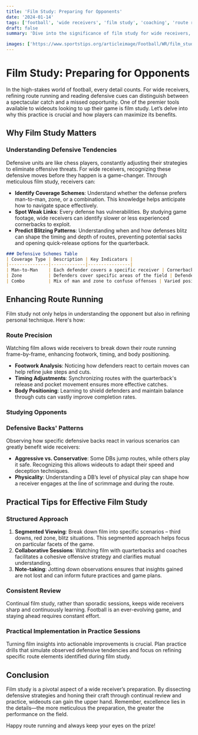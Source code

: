 ```yaml
---
title: 'Film Study: Preparing for Opponents'
date: '2024-01-14'
tags: ['football', 'wide receivers', 'film study', 'coaching', 'route running', 'defense', 'tactics', 'player development', 'game preparation']
draft: false
summary: 'Dive into the significance of film study for wide receivers, focusing on how examining defensive strategies enhances route running and overall performance.'

images: ['https://www.sportstips.org/articleimage/Football/WR/film_study_preparing_for_opponents.webp']
---
```


# Film Study: Preparing for Opponents

In the high-stakes world of football, every detail counts. For wide receivers, refining route running and reading defensive cues can distinguish between a spectacular catch and a missed opportunity. One of the premier tools available to wideouts looking to up their game is film study. Let’s delve into why this practice is crucial and how players can maximize its benefits.

## Why Film Study Matters

### Understanding Defensive Tendencies

Defensive units are like chess players, constantly adjusting their strategies to eliminate offensive threats. For wide receivers, recognizing these defensive moves before they happen is a game-changer. Through meticulous film study, receivers can:

- **Identify Coverage Schemes**: Understand whether the defense prefers man-to-man, zone, or a combination. This knowledge helps anticipate how to navigate space effectively.
- **Spot Weak Links**: Every defense has vulnerabilities. By studying game footage, wide receivers can identify slower or less experienced cornerbacks to exploit.
- **Predict Blitzing Patterns**: Understanding when and how defenses blitz can shape the timing and depth of routes, preventing potential sacks and opening quick-release options for the quarterback.

```markdown
### Defensive Schemes Table
| Coverage Type | Description | Key Indicators |
|---------------|-------------|----------------|
| Man-to-Man    | Each defender covers a specific receiver | Cornerbacks follow receivers pre-snap |
| Zone          | Defenders cover specific areas of the field | Defenders stay in fixed locations pre-snap |
| Combo         | Mix of man and zone to confuse offenses | Varied positioning; both fixed and mobile |

```

## Enhancing Route Running

Film study not only helps in understanding the opponent but also in refining personal technique. Here's how:

### Route Precision

Watching film allows wide receivers to break down their route running frame-by-frame, enhancing footwork, timing, and body positioning. 

- **Footwork Analysis**: Noticing how defenders react to certain moves can help refine juke steps and cuts.
- **Timing Adjustments**: Synchronizing routes with the quarterback's release and pocket movement ensures more effective catches.
- **Body Positioning**: Learning to shield defenders and maintain balance through cuts can vastly improve completion rates.

### Studying Opponents

### Defensive Backs' Patterns

Observing how specific defensive backs react in various scenarios can greatly benefit wide receivers:

- **Aggressive vs. Conservative**: Some DBs jump routes, while others play it safe. Recognizing this allows wideouts to adapt their speed and deception techniques.
- **Physicality**: Understanding a DB’s level of physical play can shape how a receiver engages at the line of scrimmage and during the route.

## Practical Tips for Effective Film Study

### Structured Approach

1. **Segmented Viewing**: Break down film into specific scenarios – third downs, red zone, blitz situations. This segmented approach helps focus on particular facets of the game.
2. **Collaborative Sessions**: Watching film with quarterbacks and coaches facilitates a cohesive offensive strategy and clarifies mutual understanding.
3. **Note-taking**: Jotting down observations ensures that insights gained are not lost and can inform future practices and game plans.

### Consistent Review

Continual film study, rather than sporadic sessions, keeps wide receivers sharp and continuously learning. Football is an ever-evolving game, and staying ahead requires constant effort.

### Practical Implementation in Practice Sessions

Turning film insights into actionable improvements is crucial. Plan practice drills that simulate observed defensive tendencies and focus on refining specific route elements identified during film study.

## Conclusion

Film study is a pivotal aspect of a wide receiver’s preparation. By dissecting defensive strategies and honing their craft through continual review and practice, wideouts can gain the upper hand. Remember, excellence lies in the details—the more meticulous the preparation, the greater the performance on the field.

Happy route running and always keep your eyes on the prize!
```